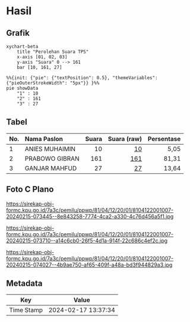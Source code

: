 # Hasil

## Grafik

```mermaid
xychart-beta
    title "Perolehan Suara TPS"
    x-axis [01, 02, 03]
    y-axis "Suara" 0 --> 161
    bar [10, 161, 27]
```

```mermaid
%%{init: {"pie": {"textPosition": 0.5}, "themeVariables": {"pieOuterStrokeWidth": "5px"}} }%%
pie showData
    "1" : 10
    "2" : 161
    "3" : 27
```

## Tabel

| No. | Nama Paslon    | Suara | Suara (raw) | Persentase |
|:--- |:-------------- | -----:| -----------:| ----------:|
| 1   | ANIES MUHAIMIN | 10    | [10][p-1]   | 5,05       |
| 2   | PRABOWO GIBRAN | 161   | [161][p-2]  | 81,31      |
| 3   | GANJAR MAHFUD  | 27    | [27][p-3]   | 13,64      |


[p-1]: https://github.com/gigit-pemilu/pemilu-2024-81-maluku/blob/main/pilpres/hitung-suara/sub/81-maluku/sub/04-buru/sub/12-waelata/sub/2001-waelo/sub/007-tps/sub/paslon-1.txt
[p-2]: https://github.com/gigit-pemilu/pemilu-2024-81-maluku/blob/main/pilpres/hitung-suara/sub/81-maluku/sub/04-buru/sub/12-waelata/sub/2001-waelo/sub/007-tps/sub/paslon-2.txt
[p-3]: https://github.com/gigit-pemilu/pemilu-2024-81-maluku/blob/main/pilpres/hitung-suara/sub/81-maluku/sub/04-buru/sub/12-waelata/sub/2001-waelo/sub/007-tps/sub/paslon-3.txt

## Foto C Plano

https://sirekap-obj-formc.kpu.go.id/7a3c/pemilu/ppwp/81/04/12/20/01/8104122001007-20240215-073445--8e843258-7774-4ca2-a330-4c76d456a5f1.jpg

https://sirekap-obj-formc.kpu.go.id/7a3c/pemilu/ppwp/81/04/12/20/01/8104122001007-20240215-073710--a14c6cb0-26f5-4d1a-914f-22c686c4ef2c.jpg

https://sirekap-obj-formc.kpu.go.id/7a3c/pemilu/ppwp/81/04/12/20/01/8104122001007-20240215-074027--4b9ae750-af65-409f-a48a-bd3f944829a3.jpg


## Metadata

| Key        | Value               |
| ---------- | ------------------- |
| Time Stamp | 2024-02-17 13:37:34 |



